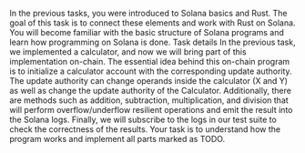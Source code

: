 In the previous tasks, you were introduced to Solana basics and Rust. The goal of this task is to connect these elements and work with Rust on Solana. You will become familiar with the basic structure of Solana programs and learn how programming on Solana is done.
Task details
In the previous task, we implemented a calculator, and now we will bring part of this implementation on-chain. The essential idea behind this on-chain program is to initialize a calculator account with the corresponding update authority. The update authority can change operands inside the calculator (X and Y) as well as change the update authority of the Calculator. Additionally, there are methods such as addition, subtraction, multiplication, and division that will perform overflow/underflow resilient operations and emit the result into the Solana logs. Finally, we will subscribe to the logs in our test suite to check the correctness of the results. Your task is to understand how the program works and implement all parts marked as TODO.

